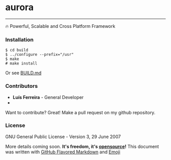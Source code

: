 # aurora
------------------------------------------
:fire: Powerful, Scalable and Cross Platform Framework

### Installation
```
$ cd build
$ ../configure --prefix="/usr"
$ make
# make install
```
Or see [BUILD.md](build/BUILD.md)

### Contributors
 - **Luís Ferreira** - General Developer
 - 
Want to contribute? Great! Make a pull request on my github repository.

### License
GNU General Public License - Version 3, 29 June 2007

More details coming soon. **It's freedom, it's [opensource](https://opensource.org/)!**
This document was written with [GitHub Flavored Markdown](https://guides.github.com/features/mastering-markdown/) and [Emoji](http://www.emoji-cheat-sheet.com/)
